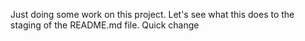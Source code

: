 Just doing some work on this project. Let's see what this does to the staging of the README.md file.
Quick change